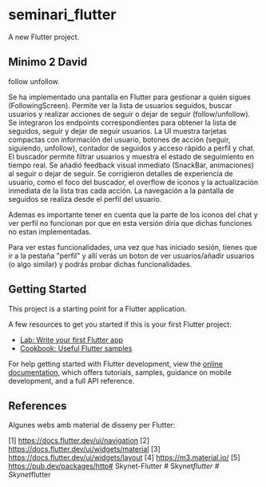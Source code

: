 # seminari_flutter



A new Flutter project.


## Minimo 2 David
follow unfollow. 

Se ha implementado una pantalla en Flutter para gestionar a quién sigues (FollowingScreen).
Permite ver la lista de usuarios seguidos, buscar usuarios y realizar acciones de seguir o dejar de seguir (follow/unfollow).
Se integraron los endpoints correspondientes para obtener la lista de seguidos, seguir y dejar de seguir usuarios.
La UI muestra tarjetas compactas con información del usuario, botones de acción (seguir, siguiendo, unfollow), contador de seguidos y acceso rápido a perfil y chat.
El buscador permite filtrar usuarios y muestra el estado de seguimiento en tiempo real.
Se añadió feedback visual inmediato (SnackBar, animaciones) al seguir o dejar de seguir.
Se corrigieron detalles de experiencia de usuario, como el foco del buscador, el overflow de iconos y la actualización inmediata de la lista tras cada acción.
La navegación a la pantalla de seguidos se realiza desde el perfil del usuario.

Ademas es importante tener en cuenta que la parte de los iconos del chat y ver perfil no funcionan por que en esta versión diría que dichas funciones no estan implementadas.

Para ver estas funcionalidades, una vez que has iniciado sesión, tienes que ir a la pestaña "perfil" y allí verás un boton de ver usuarios/añadir usuarios (o algo similar) y podrás probar dichas funcionalidades.

## Getting Started

This project is a starting point for a Flutter application.

A few resources to get you started if this is your first Flutter project:

- [Lab: Write your first Flutter app](https://docs.flutter.dev/get-started/codelab)
- [Cookbook: Useful Flutter samples](https://docs.flutter.dev/cookbook)

For help getting started with Flutter development, view the
[online documentation](https://docs.flutter.dev/), which offers tutorials,
samples, guidance on mobile development, and a full API reference.

## References

Algunes webs amb material de disseny per Flutter:

[1] https://docs.flutter.dev/ui/navigation
[2] https://docs.flutter.dev/ui/widgets/material
[3] https://docs.flutter.dev/ui/widgets/layout
[4] https://m3.material.io/
[5] https://pub.dev/packages/http#   S k y n e t - F l u t t e r 
 
 #   S k y n e t _ f l u t t e r 
 
 #   S k y n e t _ f l u t t e r 
 